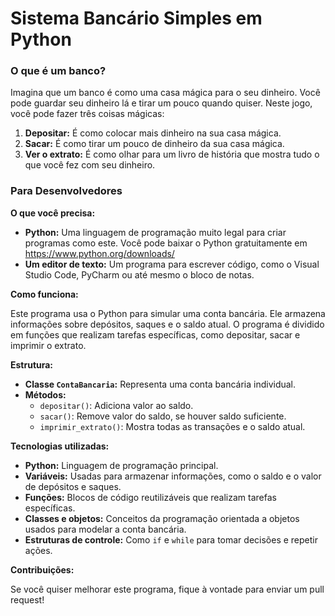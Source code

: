 # Sistema Bancário Simples em Python 

### O que é um banco?
Imagina que um banco é como uma casa mágica para o seu dinheiro. Você pode guardar seu dinheiro lá e tirar um pouco quando quiser. Neste jogo, você pode fazer três coisas mágicas:

1. **Depositar:** É como colocar mais dinheiro na sua casa mágica.
2. **Sacar:** É como tirar um pouco de dinheiro da sua casa mágica.
3. **Ver o extrato:** É como olhar para um livro de história que mostra tudo o que você fez com seu dinheiro.


### Para Desenvolvedores 

**O que você precisa:**

* **Python:** Uma linguagem de programação muito legal para criar programas como este. Você pode baixar o Python gratuitamente em https://www.python.org/downloads/
* **Um editor de texto:** Um programa para escrever código, como o Visual Studio Code, PyCharm ou até mesmo o bloco de notas.

**Como funciona:**

Este programa usa o Python para simular uma conta bancária. Ele armazena informações sobre depósitos, saques e o saldo atual. O programa é dividido em funções que realizam tarefas específicas, como depositar, sacar e imprimir o extrato.

**Estrutura:**

* **Classe `ContaBancaria`:** Representa uma conta bancária individual.
* **Métodos:**
    * `depositar()`: Adiciona valor ao saldo.
    * `sacar()`: Remove valor do saldo, se houver saldo suficiente.
    * `imprimir_extrato()`: Mostra todas as transações e o saldo atual.

**Tecnologias utilizadas:**

* **Python:** Linguagem de programação principal.
* **Variáveis:** Usadas para armazenar informações, como o saldo e o valor de depósitos e saques.
* **Funções:** Blocos de código reutilizáveis que realizam tarefas específicas.
* **Classes e objetos:** Conceitos da programação orientada a objetos usados para modelar a conta bancária.
* **Estruturas de controle:** Como `if` e `while` para tomar decisões e repetir ações.

**Contribuições:**

Se você quiser melhorar este programa, fique à vontade para enviar um pull request!